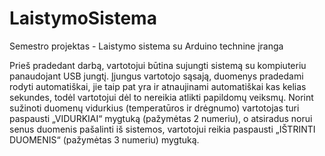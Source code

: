 # LaistymoSistema
Semestro projektas - Laistymo sistema su Arduino technine įranga

Prieš pradedant darbą, vartotojui būtina sujungti sistemą su kompiuteriu 
panaudojant USB jungtį. Įjungus vartotojo sąsają, duomenys pradedami rodyti 
automatiškai, jie taip pat yra ir atnaujinami automatiškai kas kelias sekundes, todėl 
vartotojui dėl to nereikia atlikti papildomų veiksmų. Norint sužinoti duomenų 
vidurkius (temperatūros ir drėgnumo) vartotojas turi paspausti „VIDURKIAI“ 
mygtuką (pažymėtas 2 numeriu), o atsiradus norui senus duomenis pašalinti iš 
sistemos, vartotojui reikia paspausti „IŠTRINTI DUOMENIS“ (pažymėtas 3 numeriu) 
mygtuką.
